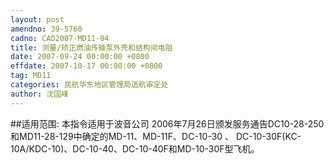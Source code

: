 ```yaml
---
layout: post
amendno: 39-5760
cadno: CAD2007-MD11-04
title: 测量/矫正燃油传输泵外壳和结构间电阻
date: 2007-09-24 00:00:00 +0800
effdate: 2007-10-17 00:00:00 +0800
tag: MD11
categories: 民航华东地区管理局适航审定处
author: 沈国峰
---
```


##适用范围:
本指令适用于波音公司 2006年7月26日颁发服务通告DC10-28-250和MD11-28-129中确定的MD-11、MD-11F、DC-10-30 、 DC-10-30F(KC-10A/KDC-10)、DC-10-40、DC-10-40F和MD-10-30F型飞机。


